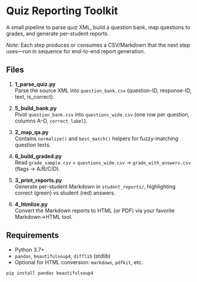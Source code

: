 # Quiz Reporting Toolkit

A small pipeline to parse quiz XML, build a question bank, map questions to grades, and generate per-student reports.

*Note*: Each step produces or consumes a CSV/Markdown that the next step uses—run in sequence for end-to-end report generation.

## Files

1. **1_parse_quiz.py**  
   Parse the source XML into `question_bank.csv` (question-ID, response-ID, text, is_correct).

2. **5_build_bank.py**  
   Pivot `question_bank.csv` into `questions_wide.csv` (one row per question, columns A–D, `correct_label`).

3. **2_map_qa.py**  
   Contains `normalize()` and `best_match()` helpers for fuzzy-matching question texts.

4. **6_build_graded.py**  
   Read `grade_sample.csv` + `questions_wide.csv` → `grade_with_answers.csv` (flags → A/B/C/D).

5. **3_print_reports.py**  
   Generate per-student Markdown in `student_reports/`, highlighting correct (green) vs student (red) answers.

6. **4_htmlize.py**  
   Convert the Markdown reports to HTML (or PDF) via your favorite Markdown→HTML tool.

## Requirements

- Python 3.7+  
- `pandas`, `beautifulsoup4`, `difflib` (stdlib)  
- Optional for HTML conversion: `markdown`, `pdfkit`, etc.

```bash
pip install pandas beautifulsoup4
```


